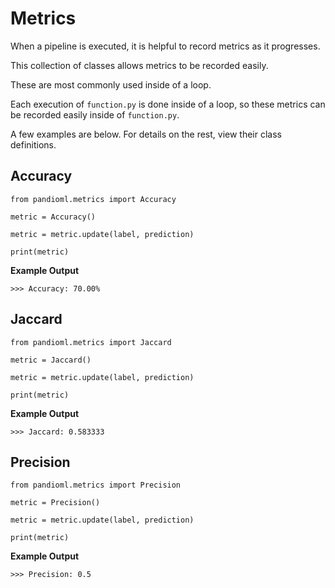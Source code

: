 # Metrics

When a pipeline is executed, it is helpful to record metrics as it progresses.

This collection of classes allows metrics to be recorded easily.

These are most commonly used inside of a loop.

Each execution of `function.py` is done inside of a loop, so these metrics can be recorded easily inside of `function.py`.

A few examples are below. For details on the rest, view their class definitions.

## Accuracy

```buildoutcfg
from pandioml.metrics import Accuracy

metric = Accuracy()

metric = metric.update(label, prediction)

print(metric)
```
**Example Output**
```buildoutcfg
>>> Accuracy: 70.00%
```

## Jaccard

```buildoutcfg
from pandioml.metrics import Jaccard

metric = Jaccard()

metric = metric.update(label, prediction)

print(metric)
```
**Example Output**
```buildoutcfg
>>> Jaccard: 0.583333
```

## Precision

```buildoutcfg
from pandioml.metrics import Precision

metric = Precision()

metric = metric.update(label, prediction)

print(metric)
```
**Example Output**
```buildoutcfg
>>> Precision: 0.5